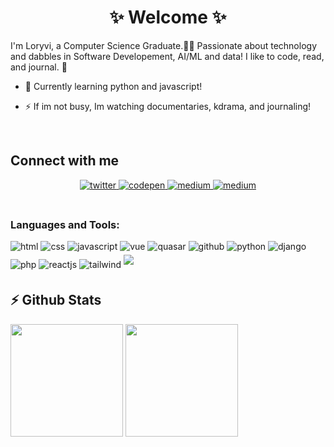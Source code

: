 # <div align="center">✨ Welcome ✨

I'm Loryvi, a Computer Science Graduate.👨‍💻 Passionate about technology and dabbles in Software Developement, AI/ML and data! I like to code, read, and journal. 🚀</div>  
  

- 🌱 Currently learning python and javascript! 

- ⚡ If im not busy, Im watching documentaries, kdrama, and journaling!  
  

<br/>  


## Connect with me  
<div align="center">
<a href="https://twitter.com/lorycodes" target="_blank">
<img src=https://img.shields.io/badge/twitter-%2300acee.svg?&style=for-the-badge&logo=twitter&logoColor=white alt=twitter style="margin-bottom: 5px;" />
</a>
<a href="https://codepen.com/loryvi" target="_blank">
<img src=https://img.shields.io/badge/codepen-%23131417.svg?&style=for-the-badge&logo=codepen&logoColor=white alt=codepen style="margin-bottom: 5px;" />
</a>
<a href="https://medium.com/@loryvi" target="_blank">
<img src=https://img.shields.io/badge/medium-%23292929.svg?&style=for-the-badge&logo=medium&logoColor=white alt=medium style="margin-bottom: 5px;" />
</a>   

<a href="https://lory-everyday.glitch.me/" target="_blank">
<img src=https://img.shields.io/badge/glitch-%23131417.svg?&style=for-the-badge&logo=glitch&logoColor=white alt=medium style="margin-bottom: 5px;" />
</a>   
</div>  

<br />

### Languages and Tools:

<div>
  <img src=https://img.shields.io/badge/html-%23131417.svg?&style=for-the-badge&logo=html&logoColor=white alt=html style="margin-bottom: 5px;" />
  <img src=https://img.shields.io/badge/css-%23131417.svg?&style=for-the-badge&logo=css&logoColor=white alt=css style="margin-bottom: 5px;" />
   <img src=https://img.shields.io/badge/javascript-%23131417.svg?&style=for-the-badge&logo=javascript&logoColor=white alt=javascript style="margin-bottom: 5px;" />
   <img src=https://img.shields.io/badge/vue-%23131417.svg?&style=for-the-badge&logo=vue&logoColor=white alt=vue style="margin-bottom: 5px;" />
   <img src=https://img.shields.io/badge/quasar-%23131417.svg?&style=for-the-badge&logo=quasar&logoColor=white alt=quasar style="margin-bottom: 5px;" />
   <img src=https://img.shields.io/badge/github-%23131417.svg?&style=for-the-badge&logo=github&logoColor=white alt=github style="margin-bottom: 5px;" />
   <img src=https://img.shields.io/badge/python-%23131417.svg?&style=for-the-badge&logo=python&logoColor=white alt=python style="margin-bottom: 5px;" />
   <img src=https://img.shields.io/badge/django-%23131417.svg?&style=for-the-badge&logo=django&logoColor=white alt=django style="margin-bottom: 5px;" />
   <img src=https://img.shields.io/badge/php-%23131417.svg?&style=for-the-badge&logo=php&logoColor=white alt=php style="margin-bottom: 5px;" />
   <img src=https://img.shields.io/badge/reactjs-%23131417.svg?&style=for-the-badge&logo=reactjs&logoColor=white alt=reactjs style="margin-bottom: 5px;" />
   <img src=https://img.shields.io/badge/tailwind-%23131417.svg?&style=for-the-badge&logo=tailwind&logoColor=white alt=tailwind style="margin-bottom: 5px;" />
  <img src=https://img.shields.io/badge/C-%23131417.svg?&style=for-the-badge&logo=C&logoColor=white style="margin-bottom: 5px;" />
</div>

## ⚡ Github Stats

<img height="180em" src="https://github-readme-stats.vercel.app/api?username=loryvi&show_icons=true&hide_border=true&&count_private=true&include_all_commits=true" />
<img height="180em" src="https://github-readme-stats.vercel.app/api/top-langs/?username=loryvi&exclude_repo=KNN-Image-Classification&show_icons=true&hide_border=true&layout=compact&langs_count=8"/>


<!--
**loryvi/loryvi** is a ✨ _special_ ✨ repository because its `README.md` (this file) appears on your GitHub profile.

Here are some ideas to get you started:

- 🔭 I’m currently working on ...
- 🌱 I’m currently learning ...
- 👯 I’m looking to collaborate on ...
- 🤔 I’m looking for help with ...
- 💬 Ask me about ...
- 📫 How to reach me: ...
- 😄 Pronouns: ...
- ⚡ Fun fact: ...
-->
